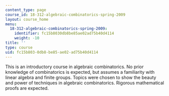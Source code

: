 ```yaml
---
content_type: page
course_id: 18-312-algebraic-combinatorics-spring-2009
layout: course_home
menu:
  18-312-algebraic-combinatorics-spring-2009:
    identifier: fc15b8030db8be85ae02ad75b40d4114
    weight: -10
title: ''
type: course
uid: fc15b803-0db8-be85-ae02-ad75b40d4114
---
```

This is an introductory course in algebraic combinatorics. No prior knowledge of combinatorics is expected, but assumes a familiarity with linear algebra and finite groups. Topics were chosen to show the beauty and power of techniques in algebraic combinatorics. Rigorous mathematical proofs are expected.
